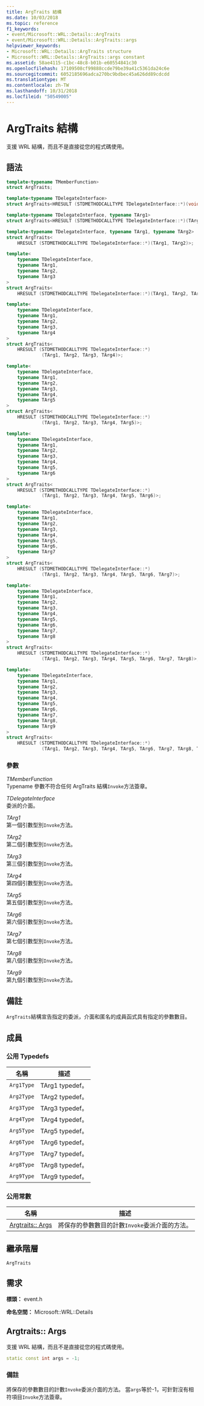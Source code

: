 ```yaml
---
title: ArgTraits 結構
ms.date: 10/03/2018
ms.topic: reference
f1_keywords:
- event/Microsoft::WRL::Details::ArgTraits
- event/Microsoft::WRL::Details::ArgTraits::args
helpviewer_keywords:
- Microsoft::WRL::Details::ArgTraits structure
- Microsoft::WRL::Details::ArgTraits::args constant
ms.assetid: 58ae4115-c1bc-48c8-b01b-e60554841c30
ms.openlocfilehash: 17109508cf99888ccde79be39a41c5361da24c6e
ms.sourcegitcommit: 6052185696adca270bc9bdbec45a626dd89cdcdd
ms.translationtype: MT
ms.contentlocale: zh-TW
ms.lasthandoff: 10/31/2018
ms.locfileid: "50549005"
---
```

# <a name="argtraits-structure"></a>ArgTraits 結構

支援 WRL 結構，而且不是直接從您的程式碼使用。

## <a name="syntax"></a>語法

```cpp
template<typename TMemberFunction>
struct ArgTraits;

template<typename TDelegateInterface>
struct ArgTraits<HRESULT (STDMETHODCALLTYPE TDelegateInterface::*)(void)>;

template<typename TDelegateInterface, typename TArg1>
struct ArgTraits<HRESULT (STDMETHODCALLTYPE TDelegateInterface::*)(TArg1)>;

template<typename TDelegateInterface, typename TArg1, typename TArg2>
struct ArgTraits<
    HRESULT (STDMETHODCALLTYPE TDelegateInterface::*)(TArg1, TArg2)>;

template<
    typename TDelegateInterface,
    typename TArg1,
    typename TArg2,
    typename TArg3
>
struct ArgTraits<
    HRESULT (STDMETHODCALLTYPE TDelegateInterface::*)(TArg1, TArg2, TArg3)>;

template<
    typename TDelegateInterface,
    typename TArg1,
    typename TArg2,
    typename TArg3,
    typename TArg4
>
struct ArgTraits<
    HRESULT (STDMETHODCALLTYPE TDelegateInterface::*)
             (TArg1, TArg2, TArg3, TArg4)>;

template<
    typename TDelegateInterface,
    typename TArg1,
    typename TArg2,
    typename TArg3,
    typename TArg4,
    typename TArg5
>
struct ArgTraits<
    HRESULT (STDMETHODCALLTYPE TDelegateInterface::*)
             (TArg1, TArg2, TArg3, TArg4, TArg5)>;

template<
    typename TDelegateInterface,
    typename TArg1,
    typename TArg2,
    typename TArg3,
    typename TArg4,
    typename TArg5,
    typename TArg6
>
struct ArgTraits<
    HRESULT (STDMETHODCALLTYPE TDelegateInterface::*)
             (TArg1, TArg2, TArg3, TArg4, TArg5, TArg6)>;

template<
    typename TDelegateInterface,
    typename TArg1,
    typename TArg2,
    typename TArg3,
    typename TArg4,
    typename TArg5,
    typename TArg6,
    typename TArg7
>
struct ArgTraits<
    HRESULT (STDMETHODCALLTYPE TDelegateInterface::*)
             (TArg1, TArg2, TArg3, TArg4, TArg5, TArg6, TArg7)>;

template<
    typename TDelegateInterface,
    typename TArg1,
    typename TArg2,
    typename TArg3,
    typename TArg4,
    typename TArg5,
    typename TArg6,
    typename TArg7,
    typename TArg8
>
struct ArgTraits<
    HRESULT (STDMETHODCALLTYPE TDelegateInterface::*)
             (TArg1, TArg2, TArg3, TArg4, TArg5, TArg6, TArg7, TArg8)>;

template<
    typename TDelegateInterface,
    typename TArg1,
    typename TArg2,
    typename TArg3,
    typename TArg4,
    typename TArg5,
    typename TArg6,
    typename TArg7,
    typename TArg8,
    typename TArg9
>
struct ArgTraits<
    HRESULT (STDMETHODCALLTYPE TDelegateInterface::*)
             (TArg1, TArg2, TArg3, TArg4, TArg5, TArg6, TArg7, TArg8, TArg9)>;
```

### <a name="parameters"></a>參數

*TMemberFunction*<br/>
Typename 參數不符合任何 ArgTraits 結構`Invoke`方法簽章。

*TDelegateInterface*<br/>
委派的介面。

*TArg1*<br/>
第一個引數型別`Invoke`方法。

*TArg2*<br/>
第二個引數型別`Invoke`方法。

*TArg3*<br/>
第三個引數型別`Invoke`方法。

*TArg4*<br/>
第四個引數型別`Invoke`方法。

*TArg5*<br/>
第五個引數型別`Invoke`方法。

*TArg6*<br/>
第六個引數型別`Invoke`方法。

*TArg7*<br/>
第七個引數型別`Invoke`方法。

*TArg8*<br/>
第八個引數型別`Invoke`方法。

*TArg9*<br/>
第九個引數型別`Invoke`方法。

## <a name="remarks"></a>備註

`ArgTraits`結構宣告指定的委派，介面和匿名的成員函式具有指定的參數數目。

## <a name="members"></a>成員

### <a name="public-typedefs"></a>公用 Typedefs

名稱       | 描述
---------- | ----------------------
`Arg1Type` | TArg1 typedef。
`Arg2Type` | TArg2 typedef。
`Arg3Type` | TArg3 typedef。
`Arg4Type` | TArg4 typedef。
`Arg5Type` | TArg5 typedef。
`Arg6Type` | TArg6 typedef。
`Arg7Type` | TArg7 typedef。
`Arg8Type` | TArg8 typedef。
`Arg9Type` | TArg9 typedef。

### <a name="public-constants"></a>公用常數

名稱                     | 描述
------------------------ | ---------------------------------------------------------------------------------------
[Argtraits:: Args](#args) | 將保存的參數數目的計數`Invoke`委派介面的方法。

## <a name="inheritance-hierarchy"></a>繼承階層

`ArgTraits`

## <a name="requirements"></a>需求

**標頭：** event.h

**命名空間：** Microsoft::WRL::Details

## <a name="args"></a>Argtraits:: Args

支援 WRL 結構，而且不是直接從您的程式碼使用。

```cpp
static const int args = -1;
```

### <a name="remarks"></a>備註

將保存的參數數目的計數`Invoke`委派介面的方法。 當`args`等於-1，可針對沒有相符項目`Invoke`方法簽章。
